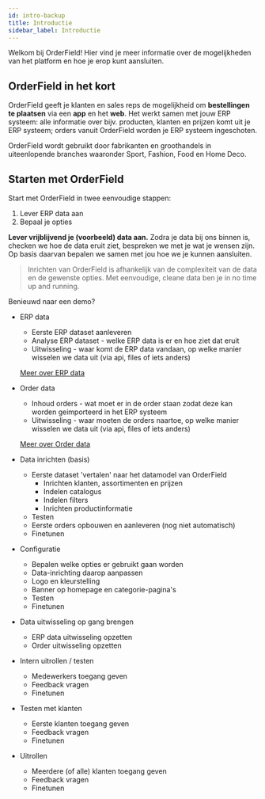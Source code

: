 ```yaml
---
id: intro-backup
title: Introductie
sidebar_label: Introductie
---
```


Welkom bij OrderField! Hier vind je meer informatie over de mogelijkheden van het platform en hoe je erop kunt aansluiten.  

## OrderField in het kort
OrderField geeft je klanten en sales reps de mogelijkheid om **bestellingen te plaatsen** via een **app** en het **web**. Het werkt samen met jouw ERP systeem: alle informatie over bijv. producten, klanten en prijzen komt uit je ERP systeem; orders vanuit OrderField worden je ERP systeem ingeschoten.

OrderField wordt gebruikt door fabrikanten en groothandels in uiteenlopende branches waaronder Sport, Fashion, Food en Home Deco. 

## Starten met OrderField

Start met OrderField in twee eenvoudige stappen:

1. Lever ERP data aan
2. Bepaal je opties

**Lever vrijblijvend je (voorbeeld) data aan.** Zodra je data bij ons binnen is, checken we hoe de data eruit ziet, bespreken we met je wat je wensen zijn. Op basis daarvan bepalen we samen met jou hoe we je kunnen aansluiten.

>Inrichten van OrderField is afhankelijk van de complexiteit van de data en de gewenste opties. Met eenvoudige, cleane data ben je in no time up and running.

Benieuwd naar een demo? 

[//]: < Aansluiten op OrderField bestaat grofweg uit onderstaande stappen:>

* ERP data
    * Eerste ERP dataset aanleveren
    * Analyse ERP dataset - welke ERP data is er en hoe ziet dat eruit
    * Uitwisseling - waar komt de ERP data vandaan, op welke manier wisselen we data uit (via api, files of iets anders)

    [Meer over ERP data](erpdata.md)

* Order data
    * Inhoud orders - wat moet er in de order staan zodat deze kan worden geimporteerd in het ERP systeem
    * Uitwisseling - waar moeten de orders naartoe, op welke manier wisselen we data uit (via api, files of iets anders)

    [Meer over Order data](orders.md)

* Data inrichten (basis)
    * Eerste dataset 'vertalen' naar het datamodel van OrderField
        * Inrichten klanten, assortimenten en prijzen
        * Indelen catalogus
        * Indelen filters
        * Inrichten productinformatie 
    * Testen
    * Eerste orders opbouwen en aanleveren (nog niet automatisch)
    * Finetunen

* Configuratie 
    * Bepalen welke opties er gebruikt gaan worden
    * Data-inrichting daarop aanpassen
    * Logo en kleurstelling
    * Banner op homepage en categorie-pagina's 
    * Testen
    * Finetunen

* Data uitwisseling op gang brengen
    * ERP data uitwisseling opzetten
    * Order uitwisseling opzetten

* Intern uitrollen / testen
    * Medewerkers toegang geven
    * Feedback vragen
    * Finetunen

* Testen met klanten
    * Eerste klanten toegang geven
    * Feedback vragen
    * Finetunen

* Uitrollen
    * Meerdere (of alle) klanten toegang geven
    * Feedback vragen
    * Finetunen
